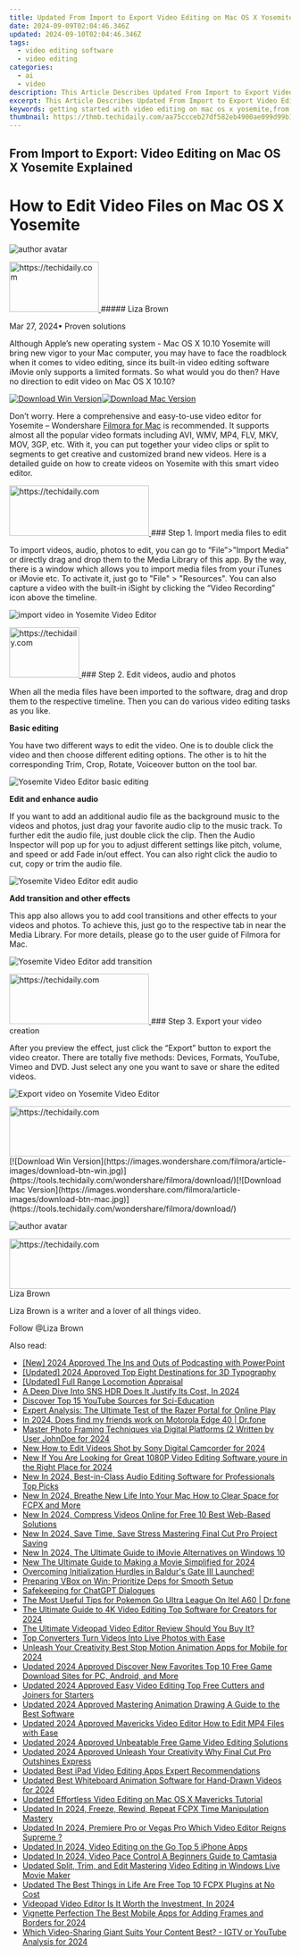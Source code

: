 ```yaml
---
title: Updated From Import to Export Video Editing on Mac OS X Yosemite Explained
date: 2024-09-09T02:04:46.346Z
updated: 2024-09-10T02:04:46.346Z
tags: 
  - video editing software
  - video editing
categories: 
  - ai
  - video
description: This Article Describes Updated From Import to Export Video Editing on Mac OS X Yosemite Explained
excerpt: This Article Describes Updated From Import to Export Video Editing on Mac OS X Yosemite Explained
keywords: getting started with video editing on mac os x yosemite,from start to finish how to edit video files on mac os x yosemite,mac gopro video editing 101 from import to export,the ultimate guide to video editing on mac os x yosemite,ai animation how to edit video files on mac os x yosemite,from import to export video editing on mac os x yosemite explained,nikon video editing tutorial from import to export
thumbnail: https://thmb.techidaily.com/aa75ccceb27df582eb4900ae099d99b1731677ace1a8dcb38cd4f8698fb9bdda.jpg
---
```


## From Import to Export: Video Editing on Mac OS X Yosemite Explained

# How to Edit Video Files on Mac OS X Yosemite

![author avatar](https://lh5.googleusercontent.com/-AIMmjowaFs4/AAAAAAAAAAI/AAAAAAAAABc/Y5UmwDaI7HU/s250-c-k/photo.jpg)

<!-- affiliate ads begin -->
<a href="https://aligracehair.sjv.io/c/5597632/2115942/19272" target="_top" id="2115942">
  <img src="//a.impactradius-go.com/display-ad/19272-2115942" border="0" alt="https://techidaily.com" width="160" height="90"/>
</a>
<img height="0" width="0" src="https://aligracehair.sjv.io/i/5597632/2115942/19272" style="position:absolute;visibility:hidden;" border="0" />
<!-- affiliate ads end -->
##### Liza Brown

 Mar 27, 2024• Proven solutions

Although Apple’s new operating system - Mac OS X 10.10 Yosemite will bring new vigor to your Mac computer, you may have to face the roadblock when it comes to video editing, since its built-in video editing software iMovie only supports a limited formats. So what would you do then? Have no direction to edit video on Mac OS X 10.10?

[![Download Win Version](https://images.wondershare.com/filmora/article-images/download-btn-win.jpg)](https://tools.techidaily.com/wondershare/filmora/download/)[![Download Mac Version](https://images.wondershare.com/filmora/article-images/download-btn-mac.jpg)](https://tools.techidaily.com/wondershare/filmora/download/)

Don’t worry. Here a comprehensive and easy-to-use video editor for Yosemite – Wondershare [Filmora for Mac](https://tools.techidaily.com/wondershare/filmora/download/) is recommended. It supports almost all the popular video formats including AVI, WMV, MP4, FLV, MKV, MOV, 3GP, etc. With it, you can put together your video clips or split to segments to get creative and customized brand new videos. Here is a detailed guide on how to create videos on Yosemite with this smart video editor.

<!-- affiliate ads begin -->
<a href="https://review-au.sjv.io/c/5597632/2098705/14409" target="_top" id="2098705">
  <img src="//a.impactradius-go.com/display-ad/14409-2098705" border="0" alt="https://techidaily.com" width="250" height="90"/>
</a>
<img height="0" width="0" src="https://review-au.sjv.io/i/5597632/2098705/14409" style="position:absolute;visibility:hidden;" border="0" />
<!-- affiliate ads end -->
### Step 1. Import media files to edit

To import videos, audio, photos to edit, you can go to “File”>”Import Media” or directly drag and drop them to the Media Library of this app. By the way, there is a window which allows you to import media files from your iTunes or iMovie etc. To activate it, just go to "File" > "Resources". You can also capture a video with the built-in iSight by clicking the “Video Recording” icon above the timeline.

![import video in Yosemite Video Editor ](https://images.wondershare.com/filmora/article-images/filmora9-mac-import-videos.jpg)

<!-- affiliate ads begin -->
<a href="https://aligracehair.sjv.io/c/5597632/2135395/19272" target="_top" id="2135395">
  <img src="//a.impactradius-go.com/display-ad/19272-2135395" border="0" alt="https://techidaily.com" width="125" height="90"/>
</a>
<img height="0" width="0" src="https://aligracehair.sjv.io/i/5597632/2135395/19272" style="position:absolute;visibility:hidden;" border="0" />
<!-- affiliate ads end -->
### Step 2. Edit videos, audio and photos

When all the media files have been imported to the software, drag and drop them to the respective timeline. Then you can do various video editing tasks as you like.

 **Basic editing**

You have two different ways to edit the video. One is to double click the video and then choose different editing options. The other is to hit the corresponding Trim, Crop, Rotate, Voiceover button on the tool bar.

![Yosemite Video Editor basic editing ](https://images.wondershare.com/filmora/guide/filmora-mac-transform-options.jpg)

 **Edit and enhance audio**

If you want to add an additional audio file as the background music to the videos and photos, just drag your favorite audio clip to the music track. To further edit the audio file, just double click the clip. Then the Audio Inspector will pop up for you to adjust different settings like pitch, volume, and speed or add Fade in/out effect. You can also right click the audio to cut, copy or trim the audio file.

![Yosemite Video Editor edit audio](https://images.wondershare.com/filmora/guide/filmora-mac-audio-settings.jpg)

 **Add transition and other effects**

This app also allows you to add cool transitions and other effects to your videos and photos. To achieve this, just go to the respective tab in near the Media Library. For more details, please go to the user guide of Filmora for Mac.

![Yosemite Video Editor add transition ](https://images.wondershare.com/filmora/guide/filmora-mac-transitions-library.jpg)

<!-- affiliate ads begin -->
<a href="https://bluettius.sjv.io/c/5597632/2139116/17108" target="_top" id="2139116">
  <img src="//a.impactradius-go.com/display-ad/17108-2139116" border="0" alt="https://techidaily.com" width="250" height="90"/>
</a>
<img height="0" width="0" src="https://bluettius.sjv.io/i/5597632/2139116/17108" style="position:absolute;visibility:hidden;" border="0" />
<!-- affiliate ads end -->
### Step 3. Export your video creation

After you preview the effect, just click the “Export” button to export the video creator. There are totally five methods: Devices, Formats, YouTube, Vimeo and DVD. Just select any one you want to save or share the edited videos.

![Export video on Yosemite Video Editor](https://images.wondershare.com/filmora/article-images/filmora9-mac-export-options.jpg)

<!-- affiliate ads begin -->
<a href="https://unicoeye.pxf.io/c/5597632/2134249/18498" target="_top" id="2134249">
  <img src="//a.impactradius-go.com/display-ad/18498-2134249" border="0" alt="https://techidaily.com" width="728" height="90"/>
</a>
<img height="0" width="0" src="https://unicoeye.pxf.io/i/5597632/2134249/18498" style="position:absolute;visibility:hidden;" border="0" />
<!-- affiliate ads end -->
[![Download Win Version](https://images.wondershare.com/filmora/article-images/download-btn-win.jpg)](https://tools.techidaily.com/wondershare/filmora/download/)[![Download Mac Version](https://images.wondershare.com/filmora/article-images/download-btn-mac.jpg)](https://tools.techidaily.com/wondershare/filmora/download/)

![author avatar](https://lh5.googleusercontent.com/-AIMmjowaFs4/AAAAAAAAAAI/AAAAAAAAABc/Y5UmwDaI7HU/s250-c-k/photo.jpg)

<!-- affiliate ads begin -->
<a href="https://appsumo.8odi.net/c/5597632/2129740/7443" target="_top" id="2129740">
  <img src="//a.impactradius-go.com/display-ad/7443-2129740" border="0" alt="https://techidaily.com" width="728" height="90"/>
</a>
<img height="0" width="0" src="https://appsumo.8odi.net/i/5597632/2129740/7443" style="position:absolute;visibility:hidden;" border="0" />
<!-- affiliate ads end -->
Liza Brown

Liza Brown is a writer and a lover of all things video.

Follow @Liza Brown

<span class="atpl-alsoreadstyle">Also read:</span>
<div><ul>
<li><a href="https://vp-tips.techidaily.com/new-2024-approved-the-ins-and-outs-of-podcasting-with-powerpoint/"><u>[New] 2024 Approved  The Ins and Outs of Podcasting with PowerPoint</u></a></li>
<li><a href="https://vp-tips.techidaily.com/updated-2024-approved-top-eight-destinations-for-3d-typography/"><u>[Updated] 2024 Approved  Top Eight Destinations for 3D Typography</u></a></li>
<li><a href="https://some-techniques.techidaily.com/updated-full-range-locomotion-appraisal/"><u>[Updated] Full Range Locomotion Appraisal</u></a></li>
<li><a href="https://vp-tips.techidaily.com/a-deep-dive-into-sns-hdr-does-it-justify-its-cost-in-2024/"><u>A Deep Dive Into SNS HDR  Does It Justify Its Cost, In 2024</u></a></li>
<li><a href="https://youtube-clips.techidaily.com/discover-top-15-youtube-sources-for-sci-education/"><u>Discover Top 15 YouTube Sources for Sci-Education</u></a></li>
<li><a href="https://some-tips.techidaily.com/expert-analysis-the-ultimate-test-of-the-razer-portal-for-online-play/"><u>Expert Analysis: The Ultimate Test of the Razer Portal for Online Play</u></a></li>
<li><a href="https://location-social.techidaily.com/in-2024-does-find-my-friends-work-on-motorola-edge-40-drfone-by-drfone-virtual-android/"><u>In 2024, Does find my friends work on Motorola Edge 40 | Dr.fone</u></a></li>
<li><a href="https://extra-support.techidaily.com/master-photo-framing-techniques-via-digital-platforms-2-written-by-user-johndoe-for-2024/"><u>Master Photo Framing Techniques via Digital Platforms (2 Written by User JohnDoe for 2024</u></a></li>
<li><a href="https://ai-driven-video-production.techidaily.com/new-how-to-edit-videos-shot-by-sony-digital-camcorder-for-2024/"><u>New How to Edit Videos Shot by Sony Digital Camcorder for 2024</u></a></li>
<li><a href="https://ai-driven-video-production.techidaily.com/new-if-you-are-looking-for-great-1080p-video-editing-softwareyoure-in-the-right-place-for-2024/"><u>New If You Are Looking for Great 1080P Video Editing Software,youre in the Right Place for 2024</u></a></li>
<li><a href="https://ai-driven-video-production.techidaily.com/new-in-2024-best-in-class-audio-editing-software-for-professionals-top-picks/"><u>New In 2024, Best-in-Class Audio Editing Software for Professionals Top Picks</u></a></li>
<li><a href="https://ai-driven-video-production.techidaily.com/new-in-2024-breathe-new-life-into-your-mac-how-to-clear-space-for-fcpx-and-more/"><u>New In 2024, Breathe New Life Into Your Mac How to Clear Space for FCPX and More</u></a></li>
<li><a href="https://ai-driven-video-production.techidaily.com/new-in-2024-compress-videos-online-for-free-10-best-web-based-solutions/"><u>New In 2024, Compress Videos Online for Free 10 Best Web-Based Solutions</u></a></li>
<li><a href="https://ai-driven-video-production.techidaily.com/new-in-2024-save-time-save-stress-mastering-final-cut-pro-project-saving/"><u>New In 2024, Save Time, Save Stress Mastering Final Cut Pro Project Saving</u></a></li>
<li><a href="https://ai-driven-video-production.techidaily.com/new-in-2024-the-ultimate-guide-to-imovie-alternatives-on-windows-10/"><u>New In 2024, The Ultimate Guide to iMovie Alternatives on Windows 10</u></a></li>
<li><a href="https://ai-driven-video-production.techidaily.com/new-the-ultimate-guide-to-making-a-movie-simplified-for-2024/"><u>New The Ultimate Guide to Making a Movie Simplified for 2024</u></a></li>
<li><a href="https://program-issues.techidaily.com/overcoming-initialization-hurdles-in-baldurs-gate-iii-launched/"><u>Overcoming Initialization Hurdles in Baldur's Gate III Launched!</u></a></li>
<li><a href="https://win11-tips.techidaily.com/preparing-vbox-on-win-prioritize-deps-for-smooth-setup/"><u>Preparing VBox on Win: Prioritize Deps for Smooth Setup</u></a></li>
<li><a href="https://tech-savvy.techidaily.com/safekeeping-for-chatgpt-dialogues/"><u>Safekeeping for ChatGPT Dialogues</u></a></li>
<li><a href="https://android-pokemon-go.techidaily.com/the-most-useful-tips-for-pokemon-go-ultra-league-on-itel-a60-drfone-by-drfone-virtual-android/"><u>The Most Useful Tips for Pokemon Go Ultra League On Itel A60 | Dr.fone</u></a></li>
<li><a href="https://ai-driven-video-production.techidaily.com/the-ultimate-guide-to-4k-video-editing-top-software-for-creators-for-2024/"><u>The Ultimate Guide to 4K Video Editing Top Software for Creators for 2024</u></a></li>
<li><a href="https://ai-driven-video-production.techidaily.com/the-ultimate-videopad-video-editor-review-should-you-buy-it/"><u>The Ultimate Videopad Video Editor Review Should You Buy It?</u></a></li>
<li><a href="https://ai-driven-video-production.techidaily.com/top-converters-turn-videos-into-live-photos-with-ease/"><u>Top Converters Turn Videos Into Live Photos with Ease</u></a></li>
<li><a href="https://ai-driven-video-production.techidaily.com/unleash-your-creativity-best-stop-motion-animation-apps-for-mobile-for-2024/"><u>Unleash Your Creativity Best Stop Motion Animation Apps for Mobile for 2024</u></a></li>
<li><a href="https://ai-driven-video-production.techidaily.com/updated-2024-approved-discover-new-favorites-top-10-free-game-download-sites-for-pc-android-and-more/"><u>Updated 2024 Approved Discover New Favorites Top 10 Free Game Download Sites for PC, Android, and More</u></a></li>
<li><a href="https://ai-driven-video-production.techidaily.com/updated-2024-approved-easy-video-editing-top-free-cutters-and-joiners-for-starters/"><u>Updated 2024 Approved Easy Video Editing Top Free Cutters and Joiners for Starters</u></a></li>
<li><a href="https://ai-driven-video-production.techidaily.com/updated-2024-approved-mastering-animation-drawing-a-guide-to-the-best-software/"><u>Updated 2024 Approved Mastering Animation Drawing A Guide to the Best Software</u></a></li>
<li><a href="https://ai-driven-video-production.techidaily.com/updated-2024-approved-mavericks-video-editor-how-to-edit-mp4-files-with-ease/"><u>Updated 2024 Approved Mavericks Video Editor How to Edit MP4 Files with Ease</u></a></li>
<li><a href="https://ai-driven-video-production.techidaily.com/updated-2024-approved-unbeatable-free-game-video-editing-solutions/"><u>Updated 2024 Approved Unbeatable Free Game Video Editing Solutions</u></a></li>
<li><a href="https://ai-driven-video-production.techidaily.com/updated-2024-approved-unleash-your-creativity-why-final-cut-pro-outshines-express/"><u>Updated 2024 Approved Unleash Your Creativity Why Final Cut Pro Outshines Express</u></a></li>
<li><a href="https://ai-driven-video-production.techidaily.com/updated-best-ipad-video-editing-apps-expert-recommendations/"><u>Updated Best iPad Video Editing Apps Expert Recommendations</u></a></li>
<li><a href="https://ai-driven-video-production.techidaily.com/updated-best-whiteboard-animation-software-for-hand-drawn-videos-for-2024/"><u>Updated Best Whiteboard Animation Software for Hand-Drawn Videos for 2024</u></a></li>
<li><a href="https://ai-driven-video-production.techidaily.com/updated-effortless-video-editing-on-mac-os-x-mavericks-tutorial/"><u>Updated Effortless Video Editing on Mac OS X Mavericks Tutorial</u></a></li>
<li><a href="https://ai-driven-video-production.techidaily.com/updated-in-2024-freeze-rewind-repeat-fcpx-time-manipulation-mastery/"><u>Updated In 2024, Freeze, Rewind, Repeat FCPX Time Manipulation Mastery</u></a></li>
<li><a href="https://ai-driven-video-production.techidaily.com/updated-in-2024-premiere-pro-or-vegas-pro-which-video-editor-reigns-supreme/"><u>Updated In 2024, Premiere Pro or Vegas Pro Which Video Editor Reigns Supreme ?</u></a></li>
<li><a href="https://ai-driven-video-production.techidaily.com/updated-in-2024-video-editing-on-the-go-top-5-iphone-apps/"><u>Updated In 2024, Video Editing on the Go Top 5 iPhone Apps</u></a></li>
<li><a href="https://ai-driven-video-production.techidaily.com/updated-in-2024-video-pace-control-a-beginners-guide-to-camtasia/"><u>Updated In 2024, Video Pace Control A Beginners Guide to Camtasia</u></a></li>
<li><a href="https://ai-driven-video-production.techidaily.com/updated-split-trim-and-edit-mastering-video-editing-in-windows-live-movie-maker/"><u>Updated Split, Trim, and Edit Mastering Video Editing in Windows Live Movie Maker</u></a></li>
<li><a href="https://ai-driven-video-production.techidaily.com/updated-the-best-things-in-life-are-free-top-10-fcpx-plugins-at-no-cost/"><u>Updated The Best Things in Life Are Free Top 10 FCPX Plugins at No Cost</u></a></li>
<li><a href="https://ai-driven-video-production.techidaily.com/videopad-video-editor-is-it-worth-the-investment-in-2024/"><u>Videopad Video Editor Is It Worth the Investment, In 2024</u></a></li>
<li><a href="https://ai-driven-video-production.techidaily.com/vignette-perfection-the-best-mobile-apps-for-adding-frames-and-borders-for-2024/"><u>Vignette Perfection The Best Mobile Apps for Adding Frames and Borders for 2024</u></a></li>
<li><a href="https://facebook-video-share.techidaily.com/which-video-sharing-giant-suits-your-content-best-igtv-or-youtube-analysis-for-2024/"><u>Which Video-Sharing Giant Suits Your Content Best? - IGTV or YouTube Analysis for 2024</u></a></li>
</ul></div>

<ins class="adsbygoogle"
      style="display:block"
      data-ad-client="ca-pub-7571918770474297"
      data-ad-slot="8358498916"
      data-ad-format="auto"
      data-full-width-responsive="true"></ins>
